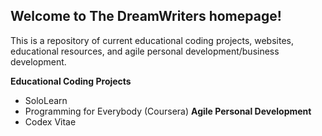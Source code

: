 ## Welcome to The DreamWriters homepage!
This is a repository of current educational coding projects, websites, educational resources, and agile personal development/business development. 

**Educational Coding Projects**
* SoloLearn
* Programming for Everybody (Coursera)
**Agile Personal Development**
* Codex Vitae

